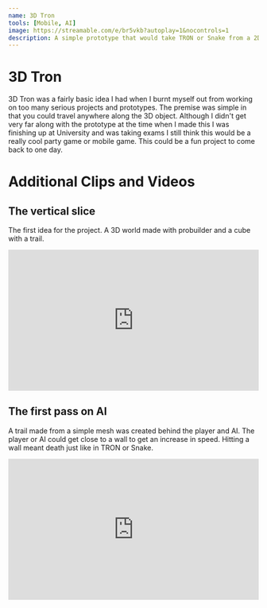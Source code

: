 ```yaml
---
name: 3D Tron
tools: [Mobile, AI]
image: https://streamable.com/e/br5vkb?autoplay=1&nocontrols=1
description: A simple prototype that would take TRON or Snake from a 2D grid to a 3D world. The idea was to make this a mobile game. 
---
```


# 3D Tron

3D Tron was a fairly basic idea I had when I burnt myself out from working on too many serious projects and prototypes. The premise was simple in that you could travel anywhere along the 3D object. Although I didn't get very far along with the prototype at the time when I made this I was finishing up at University and was taking exams I still think this would be a really cool party game or mobile game. This could be a fun project to come back to one day.

# Additional Clips and Videos 

## The vertical slice
The first idea for the project. A 3D world made with probuilder and a cube with a trail. 
<div style="width:100%;height:0px;position:relative;padding-bottom:56.250%;"><iframe src="https://streamable.com/e/u5050h?autoplay=1&nocontrols=1" frameborder="0" width="100%" height="100%" allowfullscreen allow="autoplay" style="width:100%;height:100%;position:absolute;left:0px;top:0px;overflow:hidden;"></iframe></div>

## The first pass on AI
A trail made from a simple mesh was created behind the player and AI. The player or AI could get close to a wall to get an increase in speed. Hitting a wall meant death just like in TRON or Snake. 
<div style="width:100%;height:0px;position:relative;padding-bottom:56.250%;"><iframe src="https://streamable.com/e/u5050h?autoplay=1&nocontrols=1" frameborder="0" width="100%" height="100%" allowfullscreen allow="autoplay" style="width:100%;height:100%;position:absolute;left:0px;top:0px;overflow:hidden;"></iframe></div>
